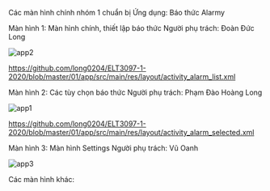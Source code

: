 Các màn hình chính nhóm 1 chuẩn bị
Ứng dụng: Báo thức Alarmy
 
Màn hình 1: Màn hình chính, thiết lập báo thức
Người phụ trách: Đoàn Đức Long

![app2](https://user-images.githubusercontent.com/58048581/97398654-2a0adb80-191e-11eb-8d3f-9e0c92c25d39.gif)

https://github.com/long0204/ELT3097-1-2020/blob/master/01/app/src/main/res/layout/activity_alarm_list.xml

Màn hình 2: Các tùy chọn báo thức
Người phụ trách: Phạm Đào Hoàng Long 

![app1](https://user-images.githubusercontent.com/58048581/97398605-165f7500-191e-11eb-84ed-d27628cac077.gif)

https://github.com/long0204/ELT3097-1-2020/blob/master/01/app/src/main/res/layout/activity_alarm_selected.xml
 
Màn hình 3: Màn hình Settings
Người phụ trách: Vũ Oanh

![app3](https://user-images.githubusercontent.com/58048581/97398664-2d9e6280-191e-11eb-9ed4-bc39bea41ce0.gif)
 
 
Các màn hình khác:




